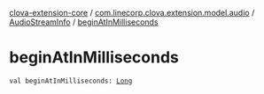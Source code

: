 [clova-extension-core](../../index.md) / [com.linecorp.clova.extension.model.audio](../index.md) / [AudioStreamInfo](index.md) / [beginAtInMilliseconds](./begin-at-in-milliseconds.md)

# beginAtInMilliseconds

`val beginAtInMilliseconds: `[`Long`](https://kotlinlang.org/api/latest/jvm/stdlib/kotlin/-long/index.html)